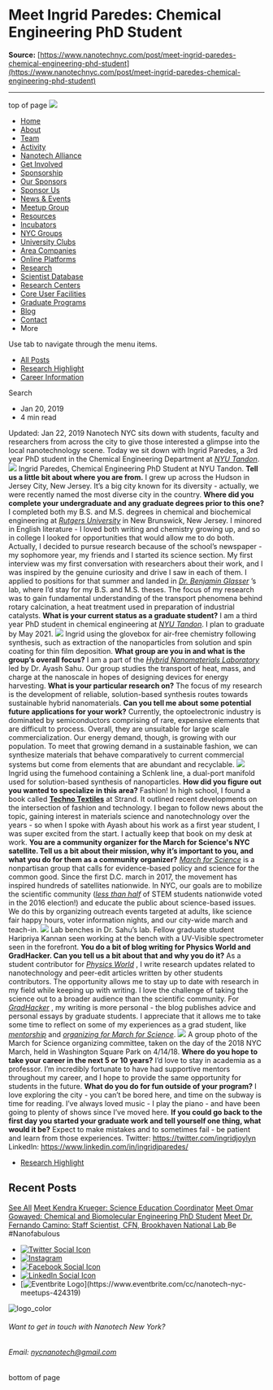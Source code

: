 # Meet Ingrid Paredes: Chemical Engineering PhD Student

**Source:** [https://www.nanotechnyc.com/post/meet-ingrid-paredes-chemical-engineering-phd-student](https://www.nanotechnyc.com/post/meet-ingrid-paredes-chemical-engineering-phd-student)

---

top of page
[![](https://static.wixstatic.com/media/08758d_7d20c73eab55413cb85b9725de9dddc7~/v1/fill/w_160,h_44,al_c,q_85,usm_0.66_1.00_0.01,enc_avif,quality_auto/)](https://www.nanotechnyc.com)
* [Home](https://www.nanotechnyc.com)
* [About](https://www.nanotechnyc.com/about)
* [Team](https://www.nanotechnyc.com/team)
* [Activity](https://www.nanotechnyc.com/activity)
* [Nanotech Alliance](https://www.nanotechnyc.com/nanotech-alliance)
* [Get Involved](https://www.nanotechnyc.com/get-involved)
* [Sponsorship](https://www.nanotechnyc.com/copy-of-sponsorship)
* [Our Sponsors](https://www.nanotechnyc.com/copy-of-our-sponsors)
* [Sponsor Us](https://www.nanotechnyc.com/sponsor)
* [News & Events](https://www.nanotechnyc.com/newsevents)
* [Meetup Group](https://www.nanotechnyc.com/meetup-group)
* [Resources](https://www.nanotechnyc.com/resources)
* [Incubators](https://www.nanotechnyc.com/incubators)
* [NYC Groups](https://www.nanotechnyc.com/nyc-groups)
* [University Clubs](https://www.nanotechnyc.com/university-clubs)
* [Area Companies](https://www.nanotechnyc.com/nyc-area-companies)
* [Online Platforms](https://www.nanotechnyc.com/online-platforms)
* [Research](https://www.nanotechnyc.com/nyc-research)
* [Scientist Database](https://www.nanotechnyc.com/scientistdatabase)
* [Research Centers](https://www.nanotechnyc.com/research-centers)
* [Core User Facilities](https://www.nanotechnyc.com/coreuserfacilities)
* [Graduate Programs](https://www.nanotechnyc.com/graduateprograms)
* [Blog](https://www.nanotechnyc.com/blog)
* [Contact](https://www.nanotechnyc.com/contact)
* More

Use tab to navigate through the menu items.
* [All Posts](https://www.nanotechnyc.com/blog)
* [Research Highlight](https://www.nanotechnyc.com/blog/categories/research-highlight)
* [Career Information](https://www.nanotechnyc.com/blog/categories/career-information)

Search

* Jan 20, 2019
* 4 min read

Updated: Jan 22, 2019
Nanotech NYC sits down with students, faculty and researchers from across the city to give those interested a glimpse into the local nanotechnology scene. Today we sit down with Ingrid Paredes, a 3rd year PhD student in the Chemical Engineering Department at [_NYU Tandon_](https://engineering.nyu.edu/).
![](https://static.wixstatic.com/media/08758d_6048754afba54a8e82ecbea7c06ed78c~/v1/fill/w_740,h_493,al_c,q_85,usm_0.66_1.00_0.01,enc_avif,quality_auto/08758d_6048754afba54a8e82ecbea7c06ed78c~)
Ingrid Paredes, Chemical Engineering PhD Student at NYU Tandon.
**Tell us a little bit about where you are from.**
I grew up across the Hudson in Jersey City, New Jersey. It’s a big city known for its diversity - actually, we were recently named the most diverse city in the country.
**Where did you complete your undergraduate and any graduate degrees prior to this one?**
I completed both my B.S. and M.S. degrees in chemical and biochemical engineering at [_Rutgers University_](https://www.rutgers.edu/) in New Brunswick, New Jersey. I minored in English literature - I loved both writing and chemistry growing up, and so in college I looked for opportunities that would allow me to do both. Actually, I decided to pursue research because of the school’s newspaper - my sophomore year, my friends and I started its science section. My first interview was my first conversation with researchers about their work, and I was inspired by the genuine curiosity and drive I saw in each of them. I applied to positions for that summer and landed in [_Dr. Benjamin Glasser_](http://coewww.rutgers.edu/bglasser/ResearchGroup/Home/home.html) ’s lab, where I’d stay for my B.S. and M.S. theses. The focus of my research was to gain fundamental understanding of the transport phenomena behind rotary calcination, a heat treatment used in preparation of industrial catalysts. 
**What is your current status as a graduate student?**
I am a third year PhD student in chemical engineering at [_NYU Tandon_](https://engineering.nyu.edu/). I plan to graduate by May 2021. 
![](https://static.wixstatic.com/media/08758d_8c9d087667134eb095323b113ffcc940~/v1/fill/w_147,h_98,al_c,q_80,usm_0.66_1.00_0.01,blur_2,enc_avif,quality_auto/08758d_8c9d087667134eb095323b113ffcc940~)
Ingrid using the glovebox for air-free chemistry following synthesis, such as extraction of the nanoparticles from solution and spin coating for thin film deposition.
**What group are you in and what is the group’s overall focus?**
I am a part of the [_Hybrid Nanomaterials Laboratory_](http://microsites.engineering.nyu.edu/hybridnanolab/) led by Dr. Ayash Sahu. Our group studies the transport of heat, mass, and charge at the nanoscale in hopes of designing devices for energy harvesting.
**What is your particular research on?**
The focus of my research is the development of reliable, solution-based synthesis routes towards sustainable hybrid nanomaterials. 
**Can you tell me about some potential future applications for your work?**
Currently, the optoelectronic industry is dominated by semiconductors comprising of rare, expensive elements that are difficult to process. Overall, they are unsuitable for large scale commercialization. Our energy demand, though, is growing with our population. To meet that growing demand in a sustainable fashion, we can synthesize materials that behave comparatively to current commercial systems but come from elements that are abundant and recyclable.
![](https://static.wixstatic.com/media/08758d_d0e84f239cf84e868860f8525e558e2f~/v1/fill/w_147,h_98,al_c,q_80,usm_0.66_1.00_0.01,blur_2,enc_avif,quality_auto/08758d_d0e84f239cf84e868860f8525e558e2f~)
Ingrid using the fumehood containing a Schlenk line, a dual-port manifold used for solution-based synthesis of nanoparticles.
**How did you figure out you wanted to specialize in this area?**
Fashion! In high school, I found a book called [__Techno Textiles__](https://www.amazon.com/Techno-Textiles-Revolutionary-Fabrics-Fashion/dp/) at Strand. It outlined recent developments on the intersection of fashion and technology. I began to follow news about the topic, gaining interest in materials science and nanotechnology over the years - so when I spoke with Ayash about his work as a first year student, I was super excited from the start. I actually keep that book on my desk at work.
**You are a community organizer for the March for Science's NYC satellite. Tell us a bit about their mission, why it’s important to you, and what you do for them as a community organizer?**
[_March for Science_](https://www.marchforscience.com/) is a nonpartisan group that calls for evidence-based policy and science for the common good. Since the first D.C. march in 2017, the movement has inspired hundreds of satellites nationwide. In NYC, our goals are to mobilize the scientific community ([_less than half_](https://www.stemvotes.org/) of STEM students nationwide voted in the 2016 election!) and educate the public about science-based issues. We do this by organizing outreach events targeted at adults, like science fair happy hours, voter information nights, and our city-wide march and teach-in.
![](https://static.wixstatic.com/media/08758d_503ca6d2b9364e05bd3e0fa8b570923c~/v1/fill/w_147,h_98,al_c,q_80,usm_0.66_1.00_0.01,blur_2,enc_avif,quality_auto/08758d_503ca6d2b9364e05bd3e0fa8b570923c~)
Lab benches in Dr. Sahu’s lab. Fellow graduate student Haripriya Kannan seen working at the bench with a UV-Visible spectrometer seen in the forefront.
**You do a bit of blog writing for Physics World and GradHacker. Can you tell us a bit about that and why you do it?**
As a student contributor for [_Physics World_](https://physicsworld.com/) , I write research updates related to nanotechnology and peer-edit articles written by other students contributors. The opportunity allows me to stay up to date with research in my field while keeping up with writing. I love the challenge of taking the science out to a broader audience than the scientific community.
For [_GradHacker_](https://www.insidehighered.com/blogs/gradhacker) , my writing is more personal - the blog publishes advice and personal essays by graduate students. I appreciate that it allows me to take some time to reflect on some of my experiences as a grad student, like [_mentorship_](https://www.insidehighered.com/blogs/gradhacker/mentor-mentee) and [_organizing for March for Science_](https://www.insidehighered.com/blogs/gradhacker/grad-activist-lessons-march-science).
![](https://static.wixstatic.com/media/08758d_05376e5ef70548939f51915a2b9d2874~/v1/fill/w_147,h_98,al_c,q_80,usm_0.66_1.00_0.01,blur_2,enc_avif,quality_auto/08758d_05376e5ef70548939f51915a2b9d2874~)
A group photo of the March for Science organizing committee, taken on the day of the 2018 NYC March, held in Washington Square Park on 4/14/18.
**Where do you hope to take your career in the next 5 or 10 years?**
I’d love to stay in academia as a professor. I’m incredibly fortunate to have had supportive mentors throughout my career, and I hope to provide the same opportunity for students in the future.
**What do you do for fun outside of your program?**
I love exploring the city - you can’t be bored here, and time on the subway is time for reading. I’ve always loved music - I play the piano - and have been going to plenty of shows since I’ve moved here. 
**If you could go back to the first day you started your graduate work and tell yourself one thing, what would it be?**
Expect to make mistakes and to sometimes fail - be patient and learn from those experiences.
Twitter: https://twitter.com/ingridjoylyn
LinkedIn: https://www.linkedin.com/in/ingridjparedes/
* [Research Highlight](https://www.nanotechnyc.com/blog/categories/research-highlight)

## Recent Posts
[See All](https://www.nanotechnyc.com/blog)
[](https://www.nanotechnyc.com/post/meet-kendra-krueger-science-education-coordinator)
[Meet Kendra Krueger: Science Education Coordinator](https://www.nanotechnyc.com/post/meet-kendra-krueger-science-education-coordinator)
[](https://www.nanotechnyc.com/post/meet-omar-gowayed-chemical-and-biomolecular-engineering-phd-student)
[Meet Omar Gowayed: Chemical and Biomolecular Engineering PhD Student](https://www.nanotechnyc.com/post/meet-omar-gowayed-chemical-and-biomolecular-engineering-phd-student)
[](https://www.nanotechnyc.com/post/meet-dr-fernando-camino-staff-scientist-cfn-brookhaven-national-lab)
[Meet Dr. Fernando Camino: Staff Scientist, CFN, Brookhaven National Lab ](https://www.nanotechnyc.com/post/meet-dr-fernando-camino-staff-scientist-cfn-brookhaven-national-lab)
Be #Nanofabulous 
* [![Twitter Social Icon](https://static.wixstatic.com/media//v1/fill/w_54,h_54,al_c,q_85,usm_0.66_1.00_0.01,enc_avif,quality_auto/)](https://twitter.com/NanotechNyc)
* [![Instagram](https://static.wixstatic.com/media//v1/fill/w_54,h_54,al_c,q_85,usm_0.66_1.00_0.01,enc_avif,quality_auto/)](https://www.instagram.com/nanotechnyc/)
* [![Facebook Social Icon](https://static.wixstatic.com/media//v1/fill/w_54,h_54,al_c,q_85,usm_0.66_1.00_0.01,enc_avif,quality_auto/)](https://www.facebook.com/nanotechnyc)
* [![LinkedIn Social Icon](https://static.wixstatic.com/media//v1/fill/w_54,h_54,al_c,q_85,usm_0.66_1.00_0.01,enc_avif,quality_auto/)](https://www.linkedin.com/groups/8780846/)
* [![Eventbrite Logo](https://static.wixstatic.com/media/08758d_75b6daeef3bc494cb920f81e048cb219~/v1/fill/w_54,h_54,al_c,q_85,usm_0.66_1.00_0.01,enc_avif,quality_auto/08758d_75b6daeef3bc494cb920f81e048cb219~)](https://www.eventbrite.com/cc/nanotech-nyc-meetups-424319)

![logo_color ](https://static.wixstatic.com/media/08758d_c84849ec3f6a4cf69d3dee3ba6a67d0d~/v1/fill/w_101,h_51,al_c,q_85,usm_0.66_1.00_0.01,enc_avif,quality_auto/logo_color%)
###### Want to get in touch with Nanotech New York?
###### Email: nycnanotech@gmail.com
bottom of page